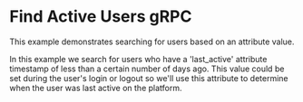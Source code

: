 # Find Active Users gRPC

This example demonstrates searching for users based on an attribute value.

In this example we search for users who have a 'last_active' attribute timestamp of less than a certain number of days ago. This value could be set during the user's login or logout so we'll use this attribute to determine when the user was last active on the platform.

